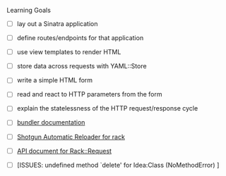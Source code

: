 Learning Goals
- [ ] lay out a Sinatra application
- [ ] define routes/endpoints for that application
- [ ] use view templates to render HTML
- [ ] store data across requests with YAML::Store
- [ ] write a simple HTML form
- [ ] read and react to HTTP parameters from the form
- [ ] explain the statelessness of the HTTP request/response cycle

- [ ] [bundler documentation](http://bundler.io/)
- [ ] [Shotgun Automatic Reloader for rack](https://github.com/rtomayko/shotgun)
- [ ] [API document for Rack::Request](http://www.rubydoc.info/gems/rack/Rack/Request)
- [ ] [ISSUES: undefined method `delete' for Idea:Class (NoMethodError)
]
